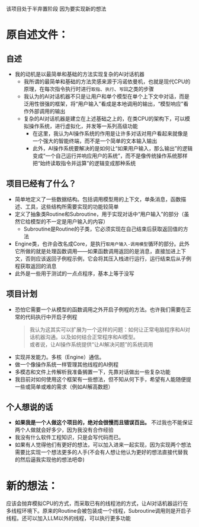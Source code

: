 该项目处于半弃置阶段 因为要实现新的想法 
# 原自述文件：
## 自述

- 我的动机是以最简单和基础的方法实现复杂的AI对话机器  
  - 我所谓的最简单和基础的方法灵感来源于冯诺依曼机，也就是现代CPU的原理，在每次指令执行时进行`取指`、`执行`、`写回`之类的步骤
  - 我认为的AI对话机器不只是让用户和单个模型在单个上下文中对话，而是泛用性很强的框架，将“用户输入”看成是本地调用的输出，“模型响应”看作外部调用的输出
  - 复杂的AI对话机器是建立在上述基础之上的，在类CPU的架构下，可以模拟操作系统，进行虚拟化，并发等一系列高级功能
    - 在这里，我认为AI操作系统的作用是让许多对话对用户看起来就像是一个强大的智能终端，而不是一个简单的文本输入输出
    - 此外，AI操作系统要解决的是如何让“如果用户输入，那么输出”的逻辑变成“一个自己运行并响应用户的系统”，而不是像传统操作系统那样把“始终读取指令并运算”的逻辑变成那种系统

## 项目已经有了什么？

- 简单地定义了一些数据结构。包括调用模型用的上下文，单条消息，函数描述、工具，这些结构所需要实现的功能较简单
- 定义了抽象类Routine和Subroutine，用于实现对话中“用户输入”的部分（虽然它给模型的不一定是用户输入的内容）
  - Subroutine是Routine的子类，它必须实现在自己结束后获取返回值的方法
- Engine类，也许会改名成Core，是执行`取用户输入-调用模型`循环的部分。此外它所做的就是处理函数调用——如果函数调用返回的是消息，直接加进上下文，否则应该返回子例程示例，它会将其压入栈进行运行，运行结束后从子例程获取返回的消息
- 此外是一些用于测试的一点点程序，基本上等于没写

## 项目计划

- 恐怕它需要一个从模型的函数调用之外开启子例程的方法。也许我们需要在正常的代码执行中开启子例程
  > 我认为这其实可以扩展为一个这样的问题：如何让正常电脑程序和AI对话机器沟通。以及如何结合正常程序和AI模型。  
  > 或者说，让AI操作系统提供“让AI解决问题”的系统调用
- 实现并发能力。多核（Engine）通信。
- 做一个像操作系统一样管理其他线程的AI例程
- 多模态和文件上传解析我准备搁置一下，先靠对话做出一些复杂功能
- 我目前对如何使用这个框架有一些想法，但不知从何下手，希望有人能随便提一些或简单或难的需求（例如AI解高数题）

## 个人想说的话

- **如果我是一个人做这个项目的，绝对会很慢而且错误百出。** 不过我也不能保证两个人做就会好多少，因为我没有合作经验
- 我没有什么软件工程知识，只是会写代码而已。
- 如果有人觉得他们有更好的想法，可以加入进来一起实现，因为实现两个想法需要比实现一个想法更多的人手(不会有人想让他认为更好的想法直接代替我的然后逼我实现他的想法吧😨)

# 新的想法：
应该会抛弃模拟CPU的方式，而采取已有的线程池的方式，让AI对话机器运行在多线程环境下。原来的Routine会被包装成一个线程，Subroutine调用则是开启子线程。还可以加入LLM以外的线程，可以执行更多功能
